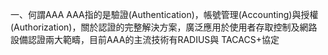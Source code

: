 
一、何謂AAA
AAA指的是驗證(Authentication)，帳號管理(Accounting)與授權(Authorization)，關於認證的完整解決方案，廣泛應用於使用者存取控制及網路設備認證兩大範疇，目前AAA的主流技術有RADIUS與 TACACS+協定
